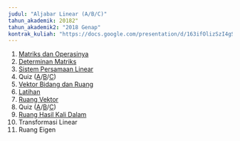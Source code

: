 ```yaml
---
judul: "Aljabar Linear (A/B/C)"
tahun_akademik: 20182"
tahun_akademik2: "2018 Genap"
kontrak_kuliah: "https://docs.google.com/presentation/d/163ifOlizSzI4gSYhPOcVKIGO7bdTITlCWz1xG4tjEZs/edit?usp=sharing"
---
```


1. [Matriks dan Operasinya](https://docs.google.com/presentation/d/18fN_25Y_BZwPOsodvYQyJqvmaYywDud_RC7cLbyVHzk/edit?usp=sharing)
2. [Determinan Matriks](https://docs.google.com/presentation/d/15CzI1TyI7YoK5JboHKmJbjGFpVFzHBnp313ZQMSTQP0/edit?usp=sharing)
3. [Sistem Persamaan Linear](https://docs.google.com/presentation/d/1WBnnAbSiCpK9RmIB0hEJWzLMsDtfdVOn86rHg8-hvfg/edit?usp=sharing)
4. Quiz ([A](https://forms.gle/HZw5aSmZKcomDngx6)/[B](https://forms.gle/ttgJ6ah4hivPTySn9)/[C](https://forms.gle/LqX2FNks5r3g1iz79))
5. [Vektor Bidang dan Ruang](https://docs.google.com/presentation/d/1bFC5HqmkRATr-a6UuSLK-oT82J_PNIUsLF_mOH__TNo/edit?usp=sharing)
6. [Latihan](https://docs.google.com/presentation/d/1UwYlTHCoZCgBbc1iH9PeesrLZRxIvS59dA5x78wyToc/edit?usp=sharing)
7. [Ruang Vektor](https://docs.google.com/presentation/d/1ucbrinBrYWQdMf2EFvMiQksf3xUfkSlaaQgyN_ioQvA/edit?usp=sharing)
8. Quiz ([A](https://forms.gle/evEYEAA863EgCMjk6)/[B](#)/[C](#))
9. [Ruang Hasil Kali Dalam](https://docs.google.com/presentation/d/1HVs6SVcJjvdVntzvHb_erR2oLJHRnY73b9Afw7LkQ4E/edit?usp=sharing)
10. Transformasi Linear
11. Ruang Eigen